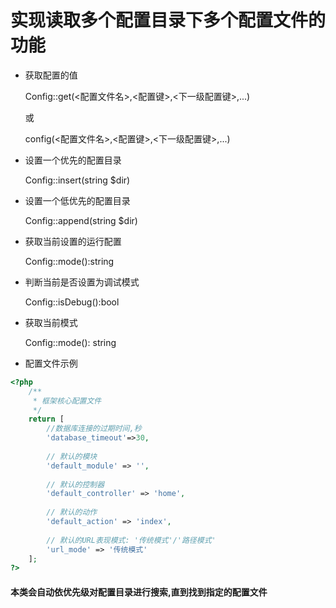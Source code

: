 实现读取多个配置目录下多个配置文件的功能
=
 

* 获取配置的值

    Config::get(<配置文件名>,<配置键>,<下一级配置键>,...)
    
    或
    
    config(<配置文件名>,<配置键>,<下一级配置键>,...)

* 设置一个优先的配置目录

    Config::insert(string $dir)

* 设置一个低优先的配置目录

    Config::append(string $dir)

* 获取当前设置的运行配置
    
    Config::mode():string

* 判断当前是否设置为调试模式

    Config::isDebug():bool
    
* 获取当前模式

    Config::mode(): string  

* 配置文件示例
~~~php
<?php
    /**
     * 框架核心配置文件
     */
    return [
        //数据库连接的过期时间,秒
        'database_timeout'=>30,
        
        // 默认的模块
        'default_module' => '',
        
        // 默认的控制器
        'default_controller' => 'home',
        
        // 默认的动作
        'default_action' => 'index',
        
        // 默认的URL表现模式: '传统模式'/'路径模式'
        'url_mode' => '传统模式'
    ];
?>
~~~    

#### 本类会自动依优先级对配置目录进行搜索,直到找到指定的配置文件

 
